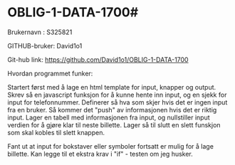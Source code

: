 # OBLIG-1-DATA-1700#

Brukernavn : S325821

GITHUB-bruker: David1o1

Git-hub link: https://github.com/David1o1/OBLIG-1-DATA-1700

Hvordan programmet funker:

Startert først med å lage en html template for input, knapper og output. Skrev så en javascript funksjon for å kunne hente inn input, og en sjekk for input for telefonnummer. Definerer så hva som skjer hvis det er ingen input fra en bruker. Så kommer det "push" av informasjonen hvis det er riktig input. Lager en tabell med informasjonen fra input, og nullstiller input verdien for å gjøre klar til neste billette. Lager så til slutt en slett funskjon som skal kobles til slett knappen. 

Fant ut at input for bokstaver eller symboler fortsatt er mulig for å lage billette. Kan legge til et ekstra krav i "if" - testen om jeg husker. 
